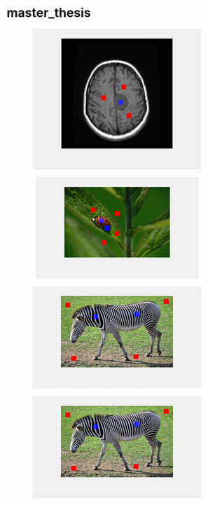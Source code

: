 # master_thesis
<p align="center">
  <img src="https://github.com/NikolajBelitski/master_thesis/blob/main/images/brain.gif?raw=true">
</p>
<p align="center">
  <img src="https://github.com/NikolajBelitski/master_thesis/blob/main/images/ladybug_iso.gif?raw=true">
</p>
<p align="center">
  <img src="https://github.com/NikolajBelitski/master_thesis/blob/main/images/zebra_aniso.gif?raw=true">
</p>
<p align="center">
  <img src="https://github.com/NikolajBelitski/master_thesis/blob/main/images/zebra_iso.gif?raw=true">
</p>
